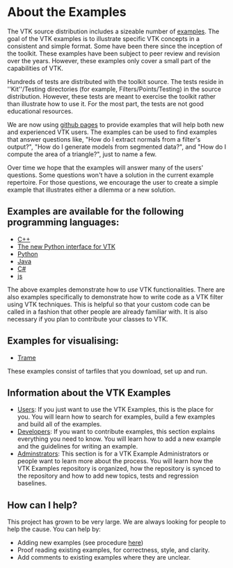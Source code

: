 # About the Examples

The VTK source distribution includes a sizeable number of [examples](https://gitlab.kitware.com/vtk/vtk/blob/master/Examples).
The goal of the VTK examples is to illustrate specific VTK concepts in a consistent and simple format. Some have been there since the inception of the toolkit. These examples have been subject to peer review and revision over the years. However, these examples only cover a small part of the capabilities of VTK.

Hundreds of tests are distributed with the toolkit source. The tests reside in ''Kit''/Testing directories (for example, Filters/Points/Testing) in the source distribution. However, these tests are meant to exercise the toolkit rather than illustrate how to use it. For the most part, the tests are not good educational resources.

We are now using [github pages](https://pages.github.com/) to provide examples that will help both new and experienced VTK users. The examples can be used to find examples that answer questions like, "How do I extract normals from a filter's output?", "How do I generate models from segmented data?", and "How do I compute the area of a triangle?", just to name a few.

Over time we hope that the examples will answer many of the users' questions. Some questions won't have a solution in the current example repertoire. For those questions, we encourage the user to create a simple example that illustrates either a dilemma or a new solution.

## Examples are available for the following programming languages:

* [C++](Cxx/)
* [The new Python interface for VTK](PythonicAPI/)
* [Python](Python/)
* [Java](Java/)
* [C#](CSharp/)
* [js](JavaScript/)

The above examples demonstrate how to *use* VTK functionalities. There are also examples specifically to demonstrate how to write code as a VTK filter using VTK techniques. This is helpful so that your custom code can be called in a fashion that other people are already familiar with. It is also necessary if you plan to contribute your classes to VTK.

## Examples for visualising:

* [Trame](Trame/)

These examples consist of tarfiles that you download, set up and run.

## Information about the VTK Examples

* [Users](Instructions/ForUsers/): If you just want to use the VTK Examples, this is the place for you. You will learn how to search for examples, build a few examples and build all of the examples.
* [Developers](Instructions/ForDevelopers/): If you want to contribute examples, this section explains everything you need to know. You will learn how to add a new example and the guidelines for writing an example.
* [Adminstrators](Instructions/ForAdministrators/): This section is for a VTK Example Administrators or people want to learn more about the process. You will learn how the VTK Examples repository is organized, how the repository is synced to the repository and how to add new topics, tests and regression baselines.

## How can I help?

This project has grown to be very large. We are always looking for people to help the cause. You can help by:

* Adding new examples (see procedure [here](Instructions/ForDevelopers/))
* Proof reading existing examples, for correctness, style, and clarity.
* Add comments to existing examples where they are unclear.
